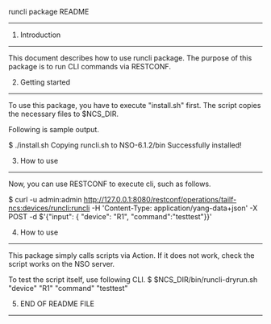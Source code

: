 runcli package README


--------------------

1. Introduction
---------------

  This document describes how to use runcli package.
  The purpose of this package is to run CLI commands via RESTCONF.


2. Getting started
------------------

  To use this package, you have to execute "install.sh" first.
  The script copies the necessary files to $NCS_DIR.

  Following is sample output.

  $ ./install.sh 
  Copying runcli.sh to NSO-6.1.2/bin
  Successfully installed!


3. How to use
------------------

  Now, you can use RESTCONF to execute cli, such as follows.

  $ curl -u admin:admin http://127.0.0.1:8080/restconf/operations/tailf-ncs:devices/runcli:runcli -H 'Content-Type: application/yang-data+json' -X POST -d $'{"input": { "device": "R1", "command":"testtest"}}'



4. How to use
------------------

  This package simply calls scripts via Action.
  If it does not work, check the script works on the NSO server.

  To test the script itself, use following CLI.
  $ $NCS_DIR/bin/runcli-dryrun.sh "device" "R1" "command" "testtest"


5. END OF README FILE
----------------------

